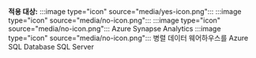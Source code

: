 <Token>**적용 대상:** :::image type="icon" source="media/yes-icon.png"::: :::image type="icon" source="media/no-icon.png"::: :::image type="icon" source="media/no-icon.png"::: Azure Synapse Analytics :::image type="icon" source="media/no-icon.png"::: 병렬 데이터 웨어하우스를 Azure SQL Database SQL Server</Token>
